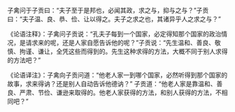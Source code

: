 子禽问于子贡曰：“夫子至于是邦也，必闻其政，求之与，抑与之与？”子贡曰：“夫子温、良、恭、俭、让以得之。夫子之求之也，其诸异乎人之求之与？”

《论语注释》：子禽问子贡说：“孔夫子每到一个国家，必定得知那个国家的政治情况，是请求来的呢，还是人家自愿告诉他的呢？”子贡说：“先生温和、善良、敬慎、拘谨、谦让，全凭这些而得到的。先生这种求得的方法，大概不同于别人求得的方法吧？”

《论语译注》：子禽向子贡问道：“他老人家一到哪个国家，必然听得到那个国家的故事，求来得讷？还是别人自动告诉他德讷？” 子贡道：“他老人家是靠温和、善良、严肃、节俭、谦逊来取得的。他老人家获得的方法，和别人获得的方法，不相同吧？”